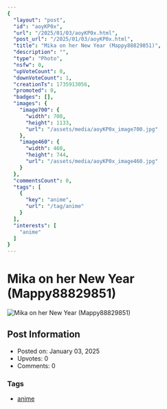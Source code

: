 ```yaml
---
{
  "layout": "post",
  "id": "aoyKP0x",
  "url": "/2025/01/03/aoyKP0x.html",
  "post_url": "/2025/01/03/aoyKP0x.html",
  "title": "Mika on her New Year (Mappy88829851)",
  "description": "",
  "type": "Photo",
  "nsfw": 0,
  "upVoteCount": 0,
  "downVoteCount": 1,
  "creationTs": 1735913056,
  "promoted": 0,
  "badges": [],
  "images": {
    "image700": {
      "width": 700,
      "height": 1133,
      "url": "/assets/media/aoyKP0x_image700.jpg"
    },
    "image460": {
      "width": 460,
      "height": 744,
      "url": "/assets/media/aoyKP0x_image460.jpg"
    }
  },
  "commentsCount": 0,
  "tags": [
    {
      "key": "anime",
      "url": "/tag/anime"
    }
  ],
  "interests": [
    "anime"
  ]
}
---
```


# Mika on her New Year (Mappy88829851)

![Mika on her New Year (Mappy88829851)](/assets/media/aoyKP0x_image700.jpg)

## Post Information

- Posted on: January 03, 2025
- Upvotes: 0
- Comments: 0

### Tags

- [anime](/tag/anime)
